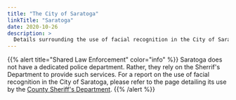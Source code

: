 ```yaml
---
title: "The City of Saratoga"
linkTitle: "Saratoga"
date: 2020-10-26
description: >
  Details surrounding the use of facial recognition in the City of Saratoga.
---
```


{{% alert title="Shared Law Enforcement" color="info" %}}
Saratoga does not have a dedicated police department. Rather, they rely on the Sherrif's Department to provide such services. For a report on the use of facial recognition in the City of Saratoga, please refer to the page detailing its use by the [County Sheriff's Department](/2020/use-of-facial-recognition/sheriffs-department/).
{{% /alert %}}

